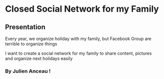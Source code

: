 # Closed Social Network for my Family

## Presentation

Every year, we organize holiday with my family, but Facebook Group are terrible to organize things

I want to create a social network for my family to share content, pictures and organize next holidays easily

### By Julien Anceau !




